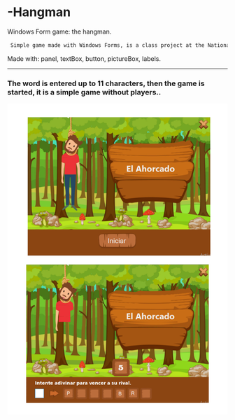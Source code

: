 # -Hangman
Windows Form game: the hangman.

```sh
 Simple game made with Windows Forms, is a class project at the National Technological University - Tucuman Regional School.
 ```
 
 Made with: panel, textBox, button, pictureBox, labels.

---

### The word is entered up to 11 characters, then the game is started, it is a simple game without players..


![alt text](https://github.com/francodelsancio/thehangman/blob/master/hangmanScreen.jpg)
